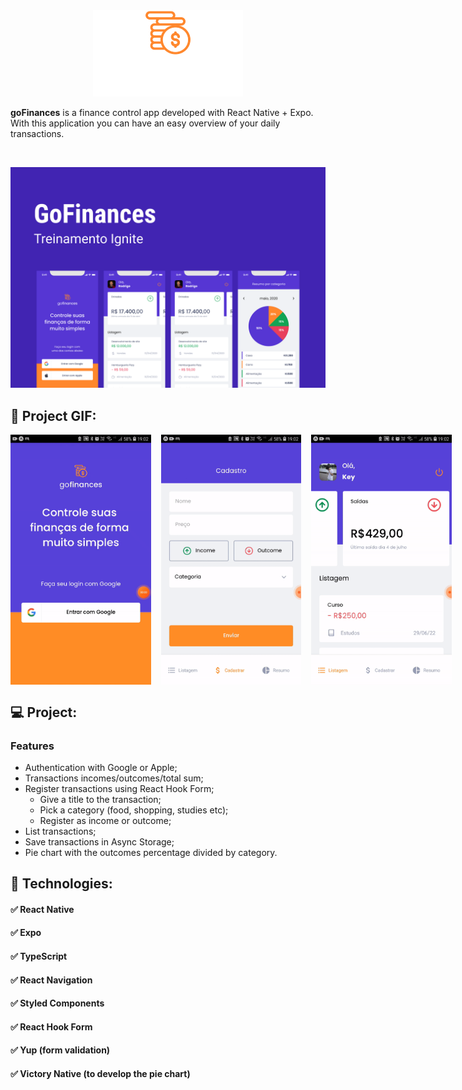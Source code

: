 <div align="center">
    <img src="./.github/assets/logo.svg" />
</div>

**goFinances** is a finance control app developed with React Native + Expo.
With this application you can have an easy overview of your daily transactions.

<br />

![goFinances cover](./.github/assets/capa.png)

## 📸 Project GIF:

<div style="display: flex;">
  <img src="./.github/gifs/auth.gif" alt="goFinances authentication proccess" height="400px" />
  <img src="./.github/gifs/register.gif" alt="transaction register proccess" height="400px" style="margin-left: 16px;" />
  <img src="./.github/gifs/chart.gif" alt="goFinances chart" height="400px" style="margin-left: 16px;" />
</div>

## 💻 Project:

### **Features**

- Authentication with Google or Apple;
- Transactions incomes/outcomes/total sum;
- Register transactions using React Hook Form;
  - Give a title to the transaction;
  - Pick a category (food, shopping, studies etc);
  - Register as income or outcome;
- List transactions;
- Save transactions in Async Storage;
- Pie chart with the outcomes percentage divided by category.

## 🚀 Technologies:

#### ✅ React Native

#### ✅ Expo

#### ✅ TypeScript

#### ✅ React Navigation

#### ✅ Styled Components

#### ✅ React Hook Form

#### ✅ Yup (form validation)

#### ✅ Victory Native (to develop the pie chart)
